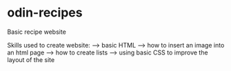 # odin-recipes

Basic recipe website

Skills used to create website:
--> basic HTML
--> how to insert an image into an html page
--> how to create lists
--> using basic CSS to improve the layout of the site
